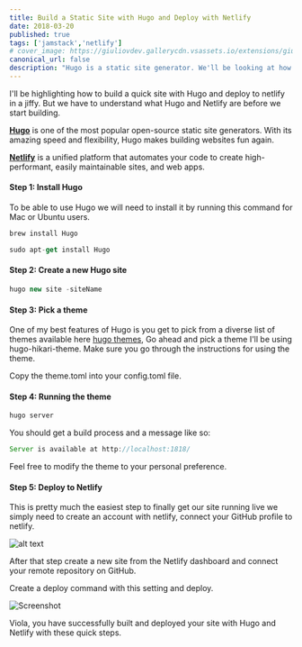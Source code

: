 ```yaml
---
title: Build a Static Site with Hugo and Deploy with Netlify
date: 2018-03-20
published: true
tags: ['jamstack','netlify']
# cover_image: https://giuliovdev.gallerycdn.vsassets.io/extensions/giuliovdev/hugo-extension/1.0.0/1503297014062/images/hugo-logo.png
canonical_url: false
description: "Hugo is a static site generator. We'll be looking at how to build a static site generator with Hugo and deploy to Netlify"
---
```


<!-- <iframe title="parler" style="width: 100%; max-height: 115px; border: none;" src='https://api.parler.io/ss/player?url=https%3A%2F%2Fwww.parler.io%2Faudio%2F16923918848%2F4e14e9cd196b843045b1c504a7656d71b2930c37.306c19cd-4385-4366-8542-3dd992d86bbe.mp3'></iframe> -->

 I'll be highlighting how to build a quick site with Hugo and deploy to netlify in a jiffy. But we have to understand what Hugo and Netlify are before we start building.

 [**Hugo**](https://gohugo.io) is one of the most popular open-source static site generators. With its amazing speed and flexibility, Hugo makes building websites fun again.

 [**Netlify**](https://www.netlify.com) is a unified platform that automates your code to create high-performant, easily maintainable sites, and web apps.


#### Step 1: Install Hugo

 To be able to use Hugo we will need to install it by running this command for Mac or Ubuntu users.

```js
brew install Hugo
```

```js
sudo apt-get install Hugo
```

#### Step 2: Create a new Hugo site

```js
hugo new site -siteName
```

#### Step 3: Pick a theme

One of my best features of Hugo is you get to pick from a diverse list of themes available here [hugo themes](https://themes.gohugo.io/), Go ahead and pick a theme I'll be using hugo-hikari-theme. Make sure you go through the instructions for using the theme.

Copy the theme.toml into your config.toml file.

#### Step 4: Running the theme

```js
hugo server
```

You should get a build process and  a message like so:

```js
Server is available at http://localhost:1818/
```

Feel free to modify the theme to your personal preference.

#### Step 5: Deploy to Netlify

This is pretty much the easiest step to finally get our site running live we simply need to create an account with netlify, connect your GitHub profile to netlify.

![alt text](https://cdn.netlify.com/6ce8bf46dcc8bfc6d6ef982c7870eb86e32d2b8c/89152/img/blog/step-2-hugo.png)

After that step create a new site from the Netlify dashboard and connect your remote repository on GitHub.

Create a deploy command with this setting and deploy.

![Screenshot](https://res.cloudinary.com/lauragift/image/upload/v1519148146/Screenshot_from_2018-02-20_18-30-47_zoifgr.png)

Viola, you have successfully built and deployed your site with Hugo and Netlify with these quick steps.
